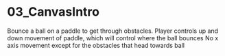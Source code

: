 # 03_CanvasIntro
Bounce a ball on a paddle to get through obstacles.
Player controls up and down movement of paddle, which will control where the ball bounces
No x axis movement except for the obstacles that head towards ball



